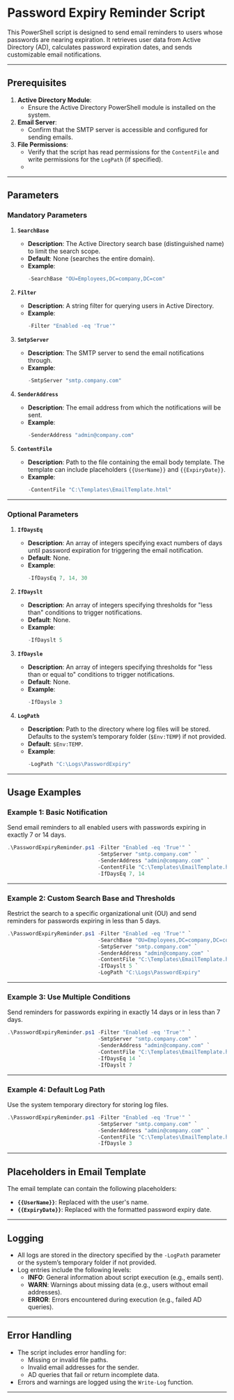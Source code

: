 
# **Password Expiry Reminder Script**

This PowerShell script is designed to send email reminders to users whose passwords are nearing expiration. It retrieves user data from Active Directory (AD), calculates password expiration dates, and sends customizable email notifications.

---

## **Prerequisites**
1. **Active Directory Module**:
   - Ensure the Active Directory PowerShell module is installed on the system.
2. **Email Server**:
   - Confirm that the SMTP server is accessible and configured for sending emails.
3. **File Permissions**:
   - Verify that the script has read permissions for the `ContentFile` and write permissions for the `LogPath` (if specified).
   - 
---

## **Parameters**

### **Mandatory Parameters**

1. **`SearchBase`**
   - **Description**: The Active Directory search base (distinguished name) to limit the search scope.
   - **Default**: None (searches the entire domain).
   - **Example**: 
     ```powershell
     -SearchBase "OU=Employees,DC=company,DC=com"
     ```

2. **`Filter`**
   - **Description**: A string filter for querying users in Active Directory.
   - **Example**: 
     ```powershell
     -Filter "Enabled -eq 'True'"
     ```

3. **`SmtpServer`**
   - **Description**: The SMTP server to send the email notifications through.
   - **Example**: 
     ```powershell
     -SmtpServer "smtp.company.com"
     ```

4. **`SenderAddress`**
   - **Description**: The email address from which the notifications will be sent.
   - **Example**: 
     ```powershell
     -SenderAddress "admin@company.com"
     ```

5. **`ContentFile`**
   - **Description**: Path to the file containing the email body template. The template can include placeholders `{{UserName}}` and `{{ExpiryDate}}`.
   - **Example**: 
     ```powershell
     -ContentFile "C:\Templates\EmailTemplate.html"
     ```

---

### **Optional Parameters**


1. **`IfDaysEq`**
   - **Description**: An array of integers specifying exact numbers of days until password expiration for triggering the email notification.
   - **Default**: None.
   - **Example**: 
     ```powershell
     -IfDaysEq 7, 14, 30
     ```

2. **`IfDayslt`**
   - **Description**: An array of integers specifying thresholds for "less than" conditions to trigger notifications.
   - **Default**: None.
   - **Example**: 
     ```powershell
     -IfDayslt 5
     ```

3. **`IfDaysle`**
   - **Description**: An array of integers specifying thresholds for "less than or equal to" conditions to trigger notifications.
   - **Default**: None.
   - **Example**: 
     ```powershell
     -IfDaysle 3
     ```

4. **`LogPath`**
   - **Description**: Path to the directory where log files will be stored. Defaults to the system’s temporary folder (`$Env:TEMP`) if not provided.
   - **Default**: `$Env:TEMP`.
   - **Example**: 
     ```powershell
     -LogPath "C:\Logs\PasswordExpiry"
     ```

---

## **Usage Examples**

### **Example 1: Basic Notification**
Send email reminders to all enabled users with passwords expiring in exactly 7 or 14 days.

```powershell
.\PasswordExpiryReminder.ps1 -Filter "Enabled -eq 'True'" `
                             -SmtpServer "smtp.company.com" `
                             -SenderAddress "admin@company.com" `
                             -ContentFile "C:\Templates\EmailTemplate.html" `
                             -IfDaysEq 7, 14
```

---

### **Example 2: Custom Search Base and Thresholds**
Restrict the search to a specific organizational unit (OU) and send reminders for passwords expiring in less than 5 days.

```powershell
.\PasswordExpiryReminder.ps1 -Filter "Enabled -eq 'True'" `
                             -SearchBase "OU=Employees,DC=company,DC=com" `
                             -SmtpServer "smtp.company.com" `
                             -SenderAddress "admin@company.com" `
                             -ContentFile "C:\Templates\EmailTemplate.html" `
                             -IfDayslt 5 `
                             -LogPath "C:\Logs\PasswordExpiry"
```

---

### **Example 3: Use Multiple Conditions**
Send reminders for passwords expiring in exactly 14 days or in less than 7 days.

```powershell
.\PasswordExpiryReminder.ps1 -Filter "Enabled -eq 'True'" `
                             -SmtpServer "smtp.company.com" `
                             -SenderAddress "admin@company.com" `
                             -ContentFile "C:\Templates\EmailTemplate.html" `
                             -IfDaysEq 14 `
                             -IfDayslt 7
```

---

### **Example 4: Default Log Path**
Use the system temporary directory for storing log files.

```powershell
.\PasswordExpiryReminder.ps1 -Filter "Enabled -eq 'True'" `
                             -SmtpServer "smtp.company.com" `
                             -SenderAddress "admin@company.com" `
                             -ContentFile "C:\Templates\EmailTemplate.html" `
                             -IfDaysle 3
```

---

## **Placeholders in Email Template**
The email template can contain the following placeholders:
- **`{{UserName}}`**: Replaced with the user's name.
- **`{{ExpiryDate}}`**: Replaced with the formatted password expiry date.

---

## **Logging**
- All logs are stored in the directory specified by the `-LogPath` parameter or the system’s temporary folder if not provided.
- Log entries include the following levels:
  - **INFO**: General information about script execution (e.g., emails sent).
  - **WARN**: Warnings about missing data (e.g., users without email addresses).
  - **ERROR**: Errors encountered during execution (e.g., failed AD queries).


---

## **Error Handling**
- The script includes error handling for:
  - Missing or invalid file paths.
  - Invalid email addresses for the sender.
  - AD queries that fail or return incomplete data.
- Errors and warnings are logged using the `Write-Log` function.

---
